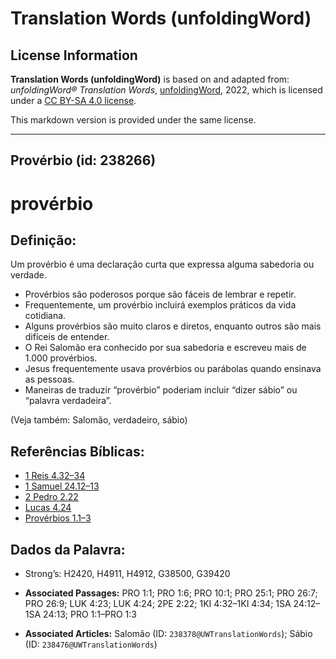 # Translation Words (unfoldingWord)

## License Information

**Translation Words (unfoldingWord)** is based on and adapted from: _unfoldingWord® Translation Words_, [unfoldingWord](https://unfoldingword.org/utw), 2022, which is licensed under a [CC BY-SA 4.0 license](https://creativecommons.org/licenses/by-sa/4.0/legalcode.en).

This markdown version is provided under the same license.



--------------------------------

## Provérbio (id: 238266)

provérbio
=========

Definição:
----------

Um provérbio é uma declaração curta que expressa alguma sabedoria ou verdade.

* Provérbios são poderosos porque são fáceis de lembrar e repetir.
* Frequentemente, um provérbio incluirá exemplos práticos da vida cotidiana.
* Alguns provérbios são muito claros e diretos, enquanto outros são mais difíceis de entender.
* O Rei Salomão era conhecido por sua sabedoria e escreveu mais de 1\.000 provérbios.
* Jesus frequentemente usava provérbios ou parábolas quando ensinava as pessoas.
* Maneiras de traduzir “provérbio” poderiam incluir “dizer sábio” ou “palavra verdadeira”.

(Veja também: Salomão, verdadeiro, sábio)

Referências Bíblicas:
---------------------

* [1 Reis 4\.32–34](https://ref.ly/1Kgs4:32-1Kgs4:34)
* [1 Samuel 24\.12–13](https://ref.ly/1Sam24:12-1Sam24:13)
* [2 Pedro 2\.22](https://ref.ly/2Pet2:22)
* [Lucas 4\.24](https://ref.ly/Luke4:24)
* [Provérbios 1\.1–3](https://ref.ly/Prov1:1-Prov1:3)

Dados da Palavra:
-----------------

* Strong’s: H2420, H4911, H4912, G38500, G39420

* **Associated Passages:** PRO 1:1; PRO 1:6; PRO 10:1; PRO 25:1; PRO 26:7; PRO 26:9; LUK 4:23; LUK 4:24; 2PE 2:22; 1KI 4:32–1KI 4:34; 1SA 24:12–1SA 24:13; PRO 1:1–PRO 1:3
* **Associated Articles:** Salomão (ID: `238378@UWTranslationWords`); Sábio (ID: `238476@UWTranslationWords`)

